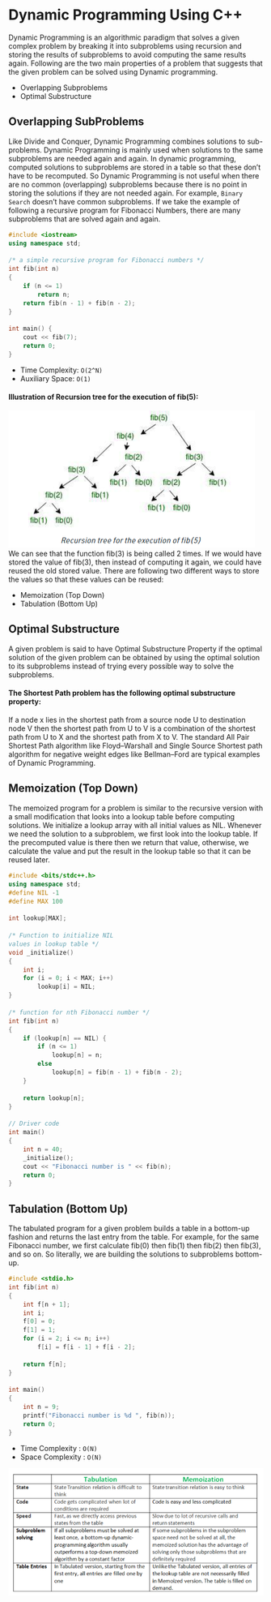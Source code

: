 # Dynamic Programming Using C++
Dynamic Programming is an algorithmic paradigm that solves a given complex problem by breaking it into subproblems using recursion and storing the results of subproblems to avoid computing the same results again. Following are the two main properties of a problem that suggests that the given problem can be solved using Dynamic programming.
* Overlapping Subproblems 
* Optimal Substructure

## Overlapping SubProblems
Like Divide and Conquer, Dynamic Programming combines solutions to sub-problems. Dynamic Programming is mainly used when solutions to the same subproblems are needed again and again. In dynamic programming, computed solutions to subproblems are stored in a table so that these don’t have to be recomputed. So Dynamic Programming is not useful when there are no common (overlapping) subproblems because there is no point in storing the solutions if they are not needed again. For example, `Binary Search` doesn’t have common subproblems. If we take the example of following a recursive program for Fibonacci Numbers, there are many subproblems that are solved again and again.

```cpp
#include <iostream>
using namespace std;
 
/* a simple recursive program for Fibonacci numbers */
int fib(int n)
{
    if (n <= 1)
        return n;
    return fib(n - 1) + fib(n - 2);
}
 
int main() {
    cout << fib(7);
    return 0;
}
```
* Time Complexity: `O(2^N)`  
* Auxiliary Space: `O(1)`

#### Illustration of Recursion tree for the execution of fib(5):
![](Recursion_Tree_diagram.png)
We can see that the function fib(3) is being called 2 times. If we would have stored the value of fib(3), then instead of computing it again, we could have reused the old stored value. There are following two different ways to store the values so that these values can be reused: 
* Memoization (Top Down) 
* Tabulation (Bottom Up)

## Optimal Substructure
A given problem is said to have Optimal Substructure Property if the optimal solution of the given problem can be obtained by using the optimal solution to its subproblems instead of trying every possible way to solve the subproblems. 

#### The Shortest Path problem has the following optimal substructure property: 
If a node x lies in the shortest path from a source node U to destination node V then the shortest path from U to V is a combination of the shortest path from U to X and the shortest path from X to V. The standard All Pair Shortest Path algorithm like Floyd–Warshall and Single Source Shortest path algorithm for negative weight edges like Bellman–Ford are typical examples of Dynamic Programming.


## Memoization (Top Down)
The memoized program for a problem is similar to the recursive version with a small modification that looks into a lookup table before computing solutions. We initialize a lookup array with all initial values as NIL. Whenever we need the solution to a subproblem, we first look into the lookup table. If the precomputed value is there then we return that value, otherwise, we calculate the value and put the result in the lookup table so that it can be reused later.

```cpp
#include <bits/stdc++.h>
using namespace std;
#define NIL -1
#define MAX 100
 
int lookup[MAX];
 
/* Function to initialize NIL
values in lookup table */
void _initialize()
{
    int i;
    for (i = 0; i < MAX; i++)
        lookup[i] = NIL;
}
 
/* function for nth Fibonacci number */
int fib(int n)
{
    if (lookup[n] == NIL) {
        if (n <= 1)
            lookup[n] = n;
        else
            lookup[n] = fib(n - 1) + fib(n - 2);
    }
 
    return lookup[n];
}
 
// Driver code
int main()
{
    int n = 40;
    _initialize();
    cout << "Fibonacci number is " << fib(n);
    return 0;
}
```
## Tabulation (Bottom Up)
The tabulated program for a given problem builds a table in a bottom-up fashion and returns the last entry from the table. For example, for the same Fibonacci number, we first calculate fib(0) then fib(1) then fib(2) then fib(3), and so on. So literally, we are building the solutions to subproblems bottom-up. 
```cpp
#include <stdio.h>
int fib(int n)
{
    int f[n + 1];
    int i;
    f[0] = 0;
    f[1] = 1;
    for (i = 2; i <= n; i++)
        f[i] = f[i - 1] + f[i - 2];
 
    return f[n];
}
 
int main()
{
    int n = 9;
    printf("Fibonacci number is %d ", fib(n));
    return 0;
}
```
* Time Complexity : `O(N)`
* Space Complexity : `O(N)`

![](Tabulation_vs_memoization.png)
